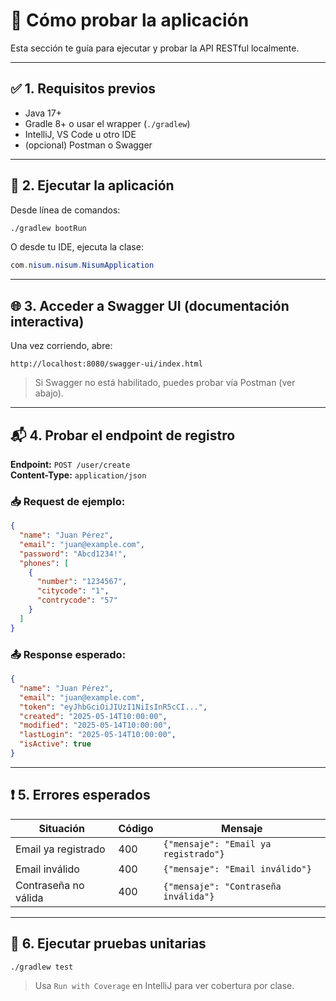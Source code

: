 # 🧪 Cómo probar la aplicación

Esta sección te guía para ejecutar y probar la API RESTful localmente.

---

## ✅ 1. Requisitos previos

- Java 17+
- Gradle 8+ o usar el wrapper (`./gradlew`)
- IntelliJ, VS Code u otro IDE
- (opcional) Postman o Swagger

---

## 🚀 2. Ejecutar la aplicación

Desde línea de comandos:

```bash
./gradlew bootRun
```

O desde tu IDE, ejecuta la clase:

```java
com.nisum.nisum.NisumApplication
```

---

## 🌐 3. Acceder a Swagger UI (documentación interactiva)

Una vez corriendo, abre:

```
http://localhost:8080/swagger-ui/index.html
```

> Si Swagger no está habilitado, puedes probar vía Postman (ver abajo).

---

## 📬 4. Probar el endpoint de registro

**Endpoint:** `POST /user/create`  
**Content-Type:** `application/json`

### 📥 Request de ejemplo:

```json
{
  "name": "Juan Pérez",
  "email": "juan@example.com",
  "password": "Abcd1234!",
  "phones": [
    {
      "number": "1234567",
      "citycode": "1",
      "contrycode": "57"
    }
  ]
}
```

### 📤 Response esperado:

```json
{
  "name": "Juan Pérez",
  "email": "juan@example.com",
  "token": "eyJhbGciOiJIUzI1NiIsInR5cCI...",
  "created": "2025-05-14T10:00:00",
  "modified": "2025-05-14T10:00:00",
  "lastLogin": "2025-05-14T10:00:00",
  "isActive": true
}
```

---

## ❗ 5. Errores esperados

| Situación                     | Código | Mensaje                     |
|------------------------------|--------|-----------------------------|
| Email ya registrado          | 400    | `{"mensaje": "Email ya registrado"}` |
| Email inválido               | 400    | `{"mensaje": "Email inválido"}`     |
| Contraseña no válida         | 400    | `{"mensaje": "Contraseña inválida"}`|

---

## 🧪 6. Ejecutar pruebas unitarias

```bash
./gradlew test
```

> Usa `Run with Coverage` en IntelliJ para ver cobertura por clase.
